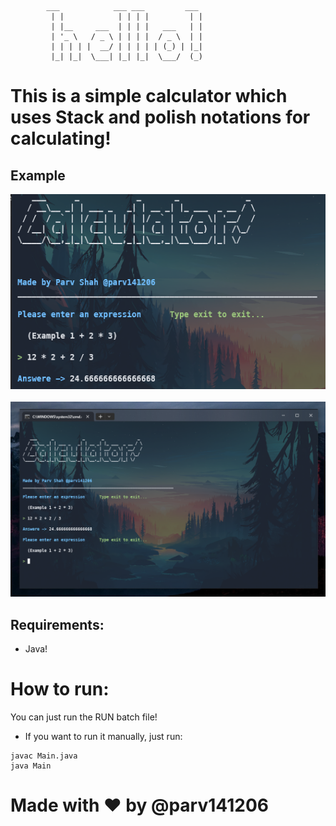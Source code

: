             ___            ___ ___         ___
             | |            | | | |         | |
             | |__     ___  | | | |   ___   | |
             | '_ \   / _ \ | | | |  / _ \  | |
             | | | | |  __/ | | | | | (_) | |_|
             |_| |_|  \___| |_| |_|  \___/  (_)

# This is a simple calculator which uses Stack and polish notations for calculating!

## Example

![Calculator CLI Example](example_2.png)
<br>
<br>
![Calculator CLI Example](example.png)

## Requirements:

- Java!

# How to run:

You can just run the RUN batch file!

- If you want to run it manually, just run:

```
javac Main.java
java Main
```

# Made with ❤ by @parv141206
